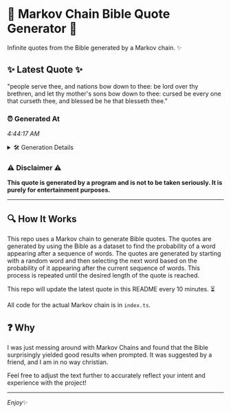 # 📖 Markov Chain Bible Quote Generator 📖

Infinite quotes from the Bible generated by a Markov chain. ✨

## ✨ Latest Quote ✨
"people serve thee, and nations bow down to thee: be lord over thy brethren, and let thy mother's sons bow down to thee: cursed be every one that curseth thee, and blessed be he that blesseth thee."

### ⏰ Generated At
*4:44:17 AM*

<details>
    <summary>🛠️ Generation Details</summary>
    <p>
        <strong>🌱 Seed:</strong> people<br>
        <strong>🔄 Iterations:</strong> 36<br>
        <strong>📜 Context History:</strong><br>[ people ]: serve<br>[ people, serve ]: thee,<br>[ people, serve, thee, ]: and<br>[ people, serve, thee,, and ]: nations<br>[ people, serve, thee,, and, nations ]: bow<br>[ people, serve, thee,, and, nations, bow ]: down<br>[ serve, thee,, and, nations, bow, down ]: to<br>[ thee,, and, nations, bow, down, to ]: thee:<br>[ and, nations, bow, down, to, thee: ]: be<br>[ nations, bow, down, to, thee:, be ]: lord<br>[ bow, down, to, thee:, be, lord ]: over<br>[ down, to, thee:, be, lord, over ]: thy<br>[ to, thee:, be, lord, over, thy ]: brethren,<br>[ thee:, be, lord, over, thy, brethren, ]: and<br>[ be, lord, over, thy, brethren,, and ]: let<br>[ lord, over, thy, brethren,, and, let ]: thy<br>[ over, thy, brethren,, and, let, thy ]: mother's<br>[ thy, brethren,, and, let, thy, mother's ]: sons<br>[ brethren,, and, let, thy, mother's, sons ]: bow<br>[ and, let, thy, mother's, sons, bow ]: down<br>[ let, thy, mother's, sons, bow, down ]: to<br>[ thy, mother's, sons, bow, down, to ]: thee:<br>[ mother's, sons, bow, down, to, thee: ]: cursed<br>[ sons, bow, down, to, thee:, cursed ]: be<br>[ bow, down, to, thee:, cursed, be ]: every<br>[ down, to, thee:, cursed, be, every ]: one<br>[ to, thee:, cursed, be, every, one ]: that<br>[ thee:, cursed, be, every, one, that ]: curseth<br>[ cursed, be, every, one, that, curseth ]: thee,<br>[ be, every, one, that, curseth, thee, ]: and<br>[ every, one, that, curseth, thee,, and ]: blessed<br>[ one, that, curseth, thee,, and, blessed ]: be<br>[ that, curseth, thee,, and, blessed, be ]: he<br>[ curseth, thee,, and, blessed, be, he ]: that<br>[ thee,, and, blessed, be, he, that ]: blesseth<br>[ and, blessed, be, he, that, blesseth ]: thee.<br>
    </p>
</details>

### ⚠️ Disclaimer ⚠️
**This quote is generated by a program and is not to be taken seriously. It is purely for entertainment purposes.**

---

## 🔍 How It Works

This repo uses a Markov chain to generate Bible quotes. The quotes are generated by using the Bible as a dataset to find the probability of a word appearing after a sequence of words. The quotes are generated by starting with a random word and then selecting the next word based on the probability of it appearing after the current sequence of words. This process is repeated until the desired length of the quote is reached.

This repo will update the latest quote in this README every 10 minutes. ⏳

All code for the actual Markov chain is in `index.ts`.

## ❓ Why

I was just messing around with Markov Chains and found that the Bible surprisingly yielded good results when prompted. 
It was suggested by a friend, and I am in no way christian.

Feel free to adjust the text further to accurately reflect your intent and experience with the project!

---

*Enjoy*✨
